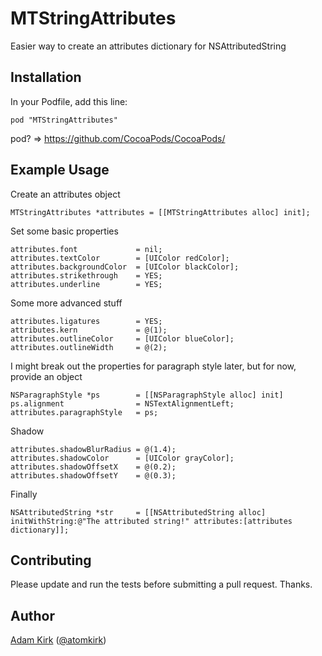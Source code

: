 MTStringAttributes
==================

Easier way to create an attributes dictionary for NSAttributedString


## Installation

In your Podfile, add this line:

    pod "MTStringAttributes"

pod? => https://github.com/CocoaPods/CocoaPods/


## Example Usage

Create an attributes object

    MTStringAttributes *attributes = [[MTStringAttributes alloc] init];

Set some basic properties

    attributes.font             = nil;
    attributes.textColor        = [UIColor redColor];
    attributes.backgroundColor  = [UIColor blackColor];
    attributes.strikethrough    = YES;
    attributes.underline        = YES;

Some more advanced stuff

    attributes.ligatures        = YES;
    attributes.kern             = @(1);
    attributes.outlineColor     = [UIColor blueColor];
    attributes.outlineWidth     = @(2);

I might break out the properties for paragraph style later, but for now, provide an object

    NSParagraphStyle *ps        = [[NSParagraphStyle alloc] init]
    ps.alignment                = NSTextAlignmentLeft;
    attributes.paragraphStyle   = ps;

Shadow

    attributes.shadowBlurRadius = @(1.4);
    attributes.shadowColor      = [UIColor grayColor];
    attributes.shadowOffsetX    = @(0.2);
    attributes.shadowOffsetY    = @(0.3);

Finally

    NSAttributedString *str     = [[NSAttributedString alloc] initWithString:@"The attributed string!" attributes:[attributes dictionary]];

## Contributing

Please update and run the tests before submitting a pull request. Thanks.

## Author

[Adam Kirk](https://github.com/atomkirk) ([@atomkirk](https://twitter.com/atomkirk))
